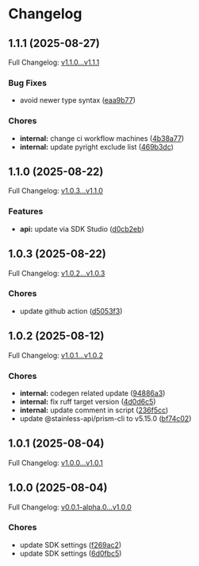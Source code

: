 # Changelog

## 1.1.1 (2025-08-27)

Full Changelog: [v1.1.0...v1.1.1](https://github.com/prosights/recreate-sdk-python/compare/v1.1.0...v1.1.1)

### Bug Fixes

* avoid newer type syntax ([eaa9b77](https://github.com/prosights/recreate-sdk-python/commit/eaa9b777802960723f6d1780d14a05715eb9e37f))


### Chores

* **internal:** change ci workflow machines ([4b38a77](https://github.com/prosights/recreate-sdk-python/commit/4b38a7705ebe7a1222b6d6d8b06ce8a4292d7ffa))
* **internal:** update pyright exclude list ([469b3dc](https://github.com/prosights/recreate-sdk-python/commit/469b3dc828342fb937a0201ae000056bdc251954))

## 1.1.0 (2025-08-22)

Full Changelog: [v1.0.3...v1.1.0](https://github.com/prosights/recreate-sdk-python/compare/v1.0.3...v1.1.0)

### Features

* **api:** update via SDK Studio ([d0cb2eb](https://github.com/prosights/recreate-sdk-python/commit/d0cb2eb84adccb52ff60ac877e41df41afe38181))

## 1.0.3 (2025-08-22)

Full Changelog: [v1.0.2...v1.0.3](https://github.com/prosights/recreate-sdk-python/compare/v1.0.2...v1.0.3)

### Chores

* update github action ([d5053f3](https://github.com/prosights/recreate-sdk-python/commit/d5053f35ba955a7e25d25bd5d2cf32b51888671c))

## 1.0.2 (2025-08-12)

Full Changelog: [v1.0.1...v1.0.2](https://github.com/prosights/recreate-sdk-python/compare/v1.0.1...v1.0.2)

### Chores

* **internal:** codegen related update ([94886a3](https://github.com/prosights/recreate-sdk-python/commit/94886a364df2a5a2e0b7ee946b13687d40c52297))
* **internal:** fix ruff target version ([4d0d6c5](https://github.com/prosights/recreate-sdk-python/commit/4d0d6c59c1263dfc9878d04749b5f5ec5dd73cd8))
* **internal:** update comment in script ([236f5cc](https://github.com/prosights/recreate-sdk-python/commit/236f5cc265a0b8a7849933f4dff0c27575c24e41))
* update @stainless-api/prism-cli to v5.15.0 ([bf74c02](https://github.com/prosights/recreate-sdk-python/commit/bf74c023539d4e6337938f011c798d0dee37b573))

## 1.0.1 (2025-08-04)

Full Changelog: [v1.0.0...v1.0.1](https://github.com/prosights/recreate-sdk-python/compare/v1.0.0...v1.0.1)

## 1.0.0 (2025-08-04)

Full Changelog: [v0.0.1-alpha.0...v1.0.0](https://github.com/prosights/recreate-sdk-python/compare/v0.0.1-alpha.0...v1.0.0)

### Chores

* update SDK settings ([f269ac2](https://github.com/prosights/recreate-sdk-python/commit/f269ac257cb9f7aa9a34781b81ba88086f5ff6df))
* update SDK settings ([6d0fbc5](https://github.com/prosights/recreate-sdk-python/commit/6d0fbc591c628d3384fb93089e1092002af86f1f))
